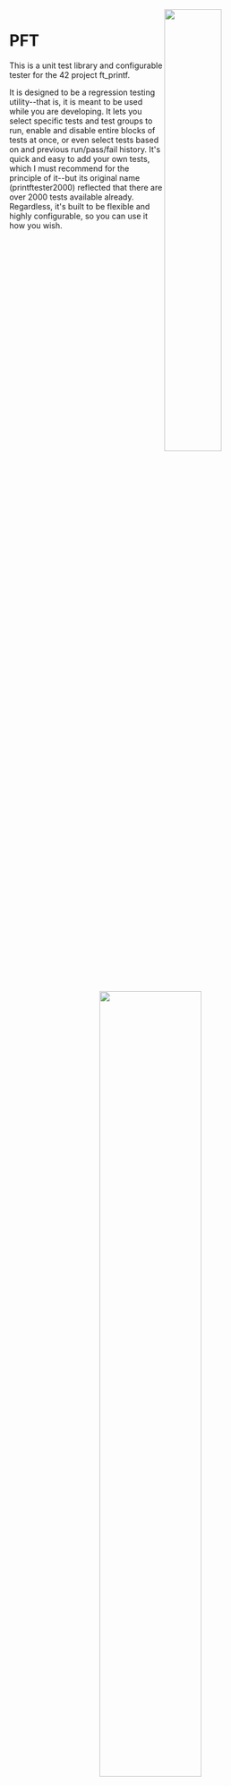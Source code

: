 <img align="right"  src="https://i.imgur.com/tpVSrBr.png" width="45%" />  

# PFT

This is a unit test library and configurable tester for the 42 project ft\_printf.  

It is designed to be a regression testing utility--that is, it is meant to be used while you are developing. It lets you select specific tests and test groups to run, enable and disable entire blocks of tests at once, or even select tests based on and previous run/pass/fail history. It's quick and easy to add your own tests, which I must recommend for the principle of it--but its original name (printftester2000) reflected that there are over 2000 tests available already. Regardless, it's built to be flexible and highly configurable, so you can use it how you wish.   

<p align="center">
  <img src="https://i.imgur.com/oFAc9EQ.png" width="60%" />
</p>

## Requirements

You have to have a Makefile in your project directory that will compile libftprintf.a as the default make option, and your libftprintf.a has to have ft\_printf inside.

Other than this, it should be completely general to all ft\_printf projects.  

### System Requirements (for computers outside the lab)
Requires PHP. All 42 lab computers should have PHP installed. See also [Compatibility with Other Systems](https://github.com/gavinfielder/pft/wiki/Compatibility-with-Other-Systems).

# Installation

In the root of your repo, run this command:

```
git clone https://github.com/gavinfielder/pft.git pft && echo "pft/" >> .gitignore
```
For most users, that is all that is required.  

### If your libft.a is separate from libftprintf.a   
If you include all required .o files (including your libft) in libftprintf.a, this is not necessary. If you do NOT, and require your libft separate, you must set `USE_SEPARATE_LIBFT=1` in options-config.ini, and make sure the path is correct. See options-config.ini, and it should be self-explanatory.  

For non-standard installation options, see [Installation](https://github.com/gavinfielder/pft/wiki/Installation).

### If you are running on Linux
Change `INCLUDE_LIBPTHREAD=0` in `options-config.ini` to `INCLUDE_LIBPTHREAD=1`.  

This could apply to other systems--if you get a make error with undefined refrences to `pthread_` functions, make this change and it will work.

# Usage

Every test has a name and a number. You select tests or groups of tests to run based on either a name search or a number range. Name searches will look for tests that start with the given string. Groups of tests are organized with their names so that they can be selected easily in this way.  

 - `./test s` runs all the tests that start with 's'. As you might guess, the `%s` tests start with 's'. Tests for the other specifiers (`%d`, `%p`, etc.) can be selected the same way.
 - `./test 42` runs test #42 only
 - `./test 42 84` runs all the enabled tests from #42 to #84
 - `./test` runs all the enabled tests
 - `./test help` shows examples and other help information.

You can also run specific types of tests by using [Wildcard Search](https://github.com/gavinfielder/pft/wiki/Wildcard-Search), for example `./test "d*prec"` will run all the `%d` tests that have `prec` in their name, which selects `%d` tests that use precision (`.`). See [Test Naming Conventions](https://github.com/gavinfielder/pft/wiki/Test-Naming-Conventions) for a reference on selecting tests in more detail.  


<p align="center">
  <img src="https://i.imgur.com/uk5L1Hy.png" width="55%" />
</p>

When you fail a test, the file `results.txt` will show the results of the test including the first line of code for the test (most of them are one line anyway), the return values, what printf printed, and what ft\_printf printed.

<p align="center">
  <img src="https://i.imgur.com/6MtOZJR.png" width="65%" />
</p>


## Enabling and Disabling tests

I have provided scripts that make it easy to enable and disable tests. "Disabled" tests mean they will never run unless you force them to with `-a`. These enable-test and disable-test scripts accept the same queries as the `./test` executable, that is, querying on the name or using a numeric range.  

 - `./disable-test s` Disables all tests that start with 's'
 - `./enable-test nocrash` Enables all tests that start with 'nocrash'
 - `./disable-test 42 84` Disables all tests from #42 to #84
 - `./disable-test && ./enable-test s` Disables all tests except tests that start with 's'.

You **can** call `./enable-test` (with no arguments) to enable all tests, but since you are probably not crazy enough to actually implement everything that the test library can possibly test, that is generally a bad idea.  

If you want to reset to the default state of enabled tests, `./reset-to-default-enabled-tests`  

## Enabling Bonus Tests (and others)

 - `./enable-test bonus` will enable all tests that test bonuses  
 - `./enable-test bonus && ./disable-test bonus_notrequired` will enable bonus tests, but not tests that are not necessary to pass for moulinette to validate the bonus  
 - `./enable-test "bonus*_f_"` will enable `%f` tests. (Similarly for `%g` and `%e`)  
 - `./enable-test bonus_length` will enable tests for `l` `ll` `h` `hh`  
 - `./enable-test bonus_af` will enable tests for `#` (`af` is short for alternate form)  
 - `./enable-test bonus_sp` will enable tests for ` ` (`sp` is short for space padding)  
 - `./enable-test bonus_as` will enable tests for `+` (`as` is short for always sign)  
 - `./enable-test nocrash` will enable tests that test your `ft_printf`'s ability to handle bad input (will pass as long as it doesn't crash) While they are disabled by default and may be irrelevant to moulinette, I suggest that handling bad input is in fact a mandatory requirement of the subject which evaluators may opt to grade you on, so I personally recommend that everyone enable these.  

There are many tests not covered by the above examples.  

 - `./show-disabled-tests` will print a list of all tests currently disabled. This may help to know what non-mandatory tests are available, which you can use the enable- and disable-test scripts to select by name or wildcard search as in the above examples. See also [Test Naming Conventions](https://github.com/gavinfielder/pft/wiki/Test-Naming-Conventions).  

## Using PFT with LLDB or other debuggers

[Debugger compatibility mode](https://github.com/gavinfielder/pft/wiki/Debugger-Compatibility-Mode) ( `-d` ) is automatically turned on for single tests:   

`lldb ./test 42`   

# Known Issues

The 2020 update added `*` tests to the required features. Tests were added from https://github.com/cclaude42/PFT_2019, but these tests don't include enough combinations with other flags--looking for current 42 students to add such tests.  
  
Fork mode (`-x`) used in conjunction with `IGNORE_RETURN_VALUE=0` is currently not properly reporting expected return value in results.txt for many tests ([issue #11](https://github.com/gavinfielder/pft/issues/11)). This bug does not affect the pass/fail result of a test. Running in non-fork mode (`-X`) will show the correct return values. The default configuration has been set to `IGNORE_RETURN_VALUE=1`. If this issue might affect you, a warning will be printed in results.txt.

# How it works, in Brief

The Makefile creates two versions of each unit test function, one that uses ft\_printf, and one that uses printf. For each test, it redirects stdout to a file, calls the function. Once each version returns, it opens both files and reads each one byte by byte until *both* reach EOF. If any single byte differs, the test fails. If `IGNORE_RETURN_VALUE` is set to `0`, the test will also fail if the return values between printf and ft\_printf differ.  

Tests starting with `nocrash` are handled differently: these tests will pass as long as ft\_printf does not crash while executing them.  

# What's NOT Covered
Feel free to contribute tests for these:

 - Size modifiers `t`, `z`, `j`, and `q`.
 - `%n`
 - `'` (thousands separator flag)
 - `$` for dynamic precision. (`$` for argument selection is covered under `argnum_`)
 ### What's not covered very well
 - `*` (There are some tests, but not many combinations with other flags)
 - `%a` (some tests exist in the `moul` block, but they are not rigorously tested with flag combinations like the other tests)

### Note on coverage for OS differences
ft\_printf is now being developed on other systems due to 42 working remotely as it deals with the Covid-19 pandemic. Moulinette tests your ft\_printf against what its system print\_f does. That makes the project system-dependent and since PFT uses the same testing method as moulinette, it will not be able to tell you if your ft\_printf will fail because you neglected to test on lab computers. One common difference is the printing of null pointers--there can be others.   

You must test on your lab's computers prior to submission.   

# Other Documentation

The full documentation is available in the [Wiki](https://github.com/gavinfielder/pft/wiki). Here are some quick links:

 - [Installation](https://github.com/gavinfielder/pft/wiki/Installation)
 - [Usage](https://github.com/gavinfielder/pft/wiki/Usage)
   - [Wildcard Search](https://github.com/gavinfielder/pft/wiki/Wildcard-Search)
   - [Test Naming Conventions](https://github.com/gavinfielder/pft/wiki/Test-Naming-Conventions)
 - [What's Not Covered](https://github.com/gavinfielder/pft/wiki/What's-Not-Covered)
 - Workflow with PFT
   - [Enabling and Disabling Tests](https://github.com/gavinfielder/pft/wiki/Enabling-and-Disabling-Tests)
   - [Adding Tests](https://github.com/gavinfielder/pft/wiki/Adding-Tests)
 - Options and Configuration
   - [Run Options](https://github.com/gavinfielder/pft/wiki/Run-Options)
   - [Configuration Options](https://github.com/gavinfielder/pft/wiki/Configuration-Options)
   - [Configuration Guide](https://github.com/gavinfielder/pft/wiki/Configuration-Guide)
 - Additional Features
   - [Debugger Compatibility Mode](https://github.com/gavinfielder/pft/wiki/Debugger-Compatibility-Mode)
   - [Test History Logging](https://github.com/gavinfielder/pft/wiki/Test-History-Logging)
   - [Leaks Test (BETA)](https://github.com/gavinfielder/pft/wiki/Leaks-Test-(BETA))
 - [Troubleshooting](https://github.com/gavinfielder/pft/wiki/Troubleshooting)
 - [Compatibility With Other Systems](https://github.com/gavinfielder/pft/wiki/Compatibility-with-Other-Systems)
 - [Contributing to this repo (and possible future features)](https://github.com/gavinfielder/pft/wiki/Contributing-(and-possible-future-features))
 
## Todo List for the Unit Test Library
I occasionally get suggestions for the unit test library. I keep this list to keep track of what I want to do the next time I modify unit\_tests.c  
[Todo List for the Unit Test Library](https://github.com/gavinfielder/pft/issues/2)

# Usage Statistics

By default, PFT collects some usage statistics on every `make`. The full list of data collected is:
 - A SHA-1 hash of your `whoami` username.
 - Whether you're on the Fremont, Paris, or Moscow campus, or your `hostname` if none of those.
 - Whether it is a first install or a re-make.
 - The name of your configuration (`CONFIG_NAME` in options-config.ini)  

You can disable this behavior in options-config.ini, and/or see exactly what the script does in src/usage\_statistics.php. My reason in doing this is to have real usage data to show recruiters and hiring managers. If you're a 42 student and want to know more or see the collected data, feel free to message me on slack.

# Credits

The test method itself was adapted from outdated moulinette test files a buddy gave me, from which the author was ly@42.fr. The vast majority of code was written by me. The tests prefixed moul\_ were adapted from the moulinette test files, the tests with \_ftfc\_ were adapted from 42FileChecker. Many tests were written by me; tests were contributed by [phtruong](https://github.com/nkone), [akharrou](https://github.com/akharrou), [robbie](https://github.com/rpeepz), and [mgiraldo](https://github.com/michaelgiraldo). Big thanks to [cclaude](https://github.com/cclaude42) for doing the first update for the new curriculum, and bigger to [apuchill](https://github.com/appinha) for reorganizing the test library and adding tests for the new curriculum.  


Also thanks to:
- [rwright](https://github.com/wright08)
- [osfally](https://github.com/shaparder)
- [dfonarev](https://github.com/ruv1nce)  
for various suggestions and feature motivations.

